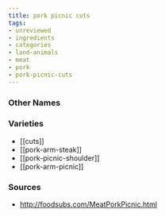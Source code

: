 ```yaml
---
title: pork picnic cuts
tags:
- unreviewed
- ingredients
- categories
- land-animals
- meat
- pork
- pork-picnic-cuts
---
```



### Other Names


### Varieties

* [[cuts]]
* [[pork-arm-steak]]
* [[pork-picnic-shoulder]]
* [[pork-arm-picnic]]

### Sources
* http://foodsubs.com/MeatPorkPicnic.html
